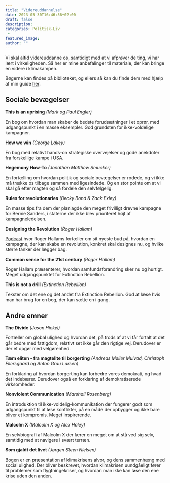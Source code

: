 ```yaml
---
title: "Videreuddannelse"
date: 2023-05-30T16:46:56+02:00
draft: false
description:
categories: Politisk-Liv
 -
featured_image:
author: ""
---
```


Vi skal altid videreuddanne os, samtidigt med at vi afprøver de ting, vi har lært i virkeligheden. Så her er mine anbefalinger til materiale, der kan bringe en videre i klimakampen.

Bøgerne kan findes på biblioteket, og ellers så kan du finde dem med hjælp af min guide [her](http://kombinationen.dk/tech/#flere-programmer-og-ressourcer).

## Sociale bevægelser

**This is an uprising**  *(Mark og Paul Engler)* 

En bog om hvordan man skaber de bedste forudsætninger i et oprør, med udgangspunkt i en masse eksempler. God grundsten for ikke-voldelige kampagner.

**How we win** *(George Lakey)*

En bog med relativt hands-on strategiske overvejelser og gode anekdoter fra forskellige kampe i USA.

**Hegemony How-To** *(Jonathan Matthew Smucker)*

En fortælling om hvordan politik og sociale bevægelser er rodede, og vi ikke må trække os tilbage sammen med ligesindede. Og en stor pointe om at vi skal gå efter magten og så fordele den selvfølgelig.

**Rules for revolutionaries** *(Becky Bond & Zack Exley)*

En masse tips fra dem der planlagde den meget frivilligt drevne kampagne for Bernie Sanders, i staterne der ikke blev prioriteret højt af kampagneledelsen.

**Designing the Revolution** *(Roger Hallam)*

[Podcast]() hvor Roger Hallams fortæller om sit nyeste bud på, hvordan en kampagne, der kan skabe en revolution, konkret skal designes nu, og hvilke større tanker der lægger bag.

**Common sense for the 21st century** *(Roger Hallam)*

Roger Hallam præsenterer, hvordan samfundsforandring sker nu og hurtigt. Meget udgangspunktet for Extinction Rebellion.

**This is not a drill** *(Extinction Rebellion)*

Tekster om det ene og det andet fra Extinction Rebellion. God at læse hvis man har brug for en bog, der kan sætte en i gang.

## Andre emner

**The Divide** *(Jason Hickel)*

Fortæller om global ulighed og hvordan det, på trods af at vi får fortalt at det går bedre med fattigdom, relativt set ikke går den rigtige vej. Derudover er der et opgør med velgørenhed.

**Tæm eliten - fra magtelite til borgerting** *(Andreas Møller Mulvad, Christoph Ellersgaard og Anton Grau Larsen)*

En forklaring af hvordan borgerting kan forbedre vores demokrati, og hvad det indebærer. Derudover også en forklaring af demokratiserede virksomheder.

**Nonviolent Communication** *(Marshall Rosenberg)*

En introduktion til ikke-voldelig-kommunikation der fungerer godt som udgangspunkt til at løse konflikter, på en måde der opbygger og ikke bare bliver et kompromis. Meget inspirerende.

**Malcolm X** *(Malcolm X og Alex Haley)*

En selvbiografi af Malcolm X der lærer en meget om at stå ved sig selv, samtidig med at navigere i svært terræn.

**Som gjaldt det livet** *(Jørgen Steen Nielsen)*

Bogen er en præsentation af klimakrisens alvor, og dens sammenhæng med social ulighed. Der bliver beskrevet, hvordan klimakrisen uundgåeligt fører til problemer som flygtningekriser, og hvordan man ikke kan løse den ene krise uden den anden.

